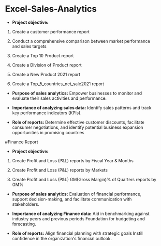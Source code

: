 # Excel-Sales-Analytics

* **Project objective:**

1. Create a customer performance report

2. Conduct a comprehensive comparison between market performance and sales targets

3. Create a Top 10 Product report

4. Create a Division of Product report

5. Create a New Product 2021 report

6. Create a Top_5_countries_net_sale2021 report

* **Purpose of sales analytics:** Empower businesses to monitor and evaluate their sales activities and performance.

* **Importance of analyzing sales data:** Identify sales patterns and track key performance indicators (KPIs).

* **Role of reports:** Determine effective customer discounts, facilitate consumer negotiations, and identify potential business expansion opportunities in promising countries.

#Finance Report 

* **Project objective:**

1. Create Profit and Loss (P&L) reports by Fiscal Year & Months

2. Create Profit and Loss (P&L) reports by Markets

3. Create Profit and Loss (P&L) GM(Gross Margin)% of Quarters reports by GM%

* **Purpose of sales analytics:**  Evaluation of financial performance, support decision-making, and facilitate communication with stakeholders.

* **Importance of analyzing Finance data:** Aid in benchmarking against industry peers and previous periods Foundation for budgeting and forecasting.

* **Role of reports:** Align financial planning with strategic goals Instill confidence in the organization's financial outlook.

